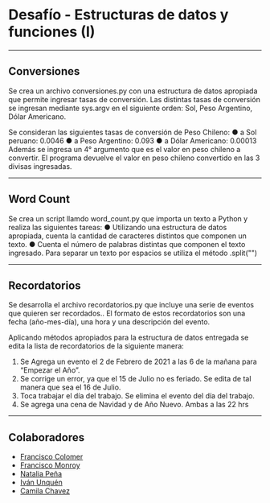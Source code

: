# Desafío - Estructuras de datos y funciones (I)
-------------------------------------
## Conversiones
Se crea un archivo conversiones.py con una estructura de datos apropiada que permite ingresar tasas de conversión. Las distintas tasas de conversión se ingresan mediante sys.argv en el siguiente orden: Sol, Peso Argentino, Dólar Americano.

Se consideran las siguientes tasas de conversión de Peso Chileno: 
● a Sol peruano: 0.0046
● a Peso Argentino: 0.093
● a Dólar Americano: 0.00013
Además se ingresa un 4° argumento que es el valor en peso chileno a convertir. El programa devuelve el valor en peso chileno convertido en las 3 divisas ingresadas.



----------------------------------------
## Word Count

Se crea un script llamdo word_count.py que importa un texto a Python y realiza las siguientes tareas:
● Utilizando una estructura de datos apropiada, cuenta la cantidad de caracteres distintos que componen un texto.
● Cuenta el número de palabras distintas que componen el texto ingresado.
Para separar un texto por espacios se utiliza el método .split("")

---------------------------------------
## Recordatorios

Se desarrolla el archivo recordatorios.py que incluye una serie de eventos que
quieren ser recordados.. El formato de estos recordatorios son una fecha (año-mes-día), una hora y una descripción del evento.

Aplicando métodos apropiados para la estructura de datos entregada se edita la lista de recordatorios de la siguiente manera:

1. Se Agrega un evento el 2 de Febrero de 2021 a las 6 de la mañana para “Empezar el Año”.
2. Se corrige un error, ya que el 15 de Julio no es feriado. Se edita de tal manera que sea el 16 de Julio.
3. Toca trabajar el día del trabajo. Se elimina el evento del día del trabajo.
4. Se agrega una cena de Navidad y de Año Nuevo. Ambas a las 22 hrs


------------------------------------------
## Colaboradores
- [Francisco Colomer](https://github.com/Cy5k0) 
- [Francisco Monroy](https://github.com/fmonroy75)
- [Natalia Peña](https://github.com/StudentNPD)
- [Iván Unquén](https://github.com/IvanUnquen)
- [Camila Chavez](https://github.com/Camilachavez630)
